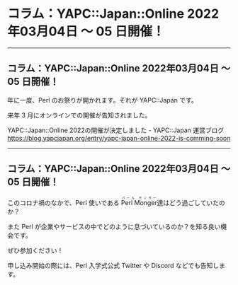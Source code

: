 # コラム：YAPC::Japan::Online 2022年03月04日 〜 05 日開催！

---

## コラム：YAPC::Japan::Online 2022年03月04日 〜 05 日開催！

年に一度、Perl のお祭りが開かれます。それが YAPC::Japan です。

来年 3 月にオンラインでの開催が告知されました。

YAPC::Japan::Online 2022の開催が決定しました - YAPC::Japan 運営ブログ
https://blog.yapcjapan.org/entry/yapc-japan-online-2022-is-comming-soon

---

## コラム：YAPC::Japan::Online 2022年03月04日 〜 05 日開催！

このコロナ禍のなかで、Perl 使いである <ruby>Perl Monger<rt>パール モンガー</rt></ruby>達はどう過ごしていたのか？

また Perl が企業やサービスの中でどのように息づいているのか？を知る良い機会です。

ぜひ参加ください！

申し込み開始の際には、Perl 入学式公式 Twitter や Discord などでも告知します。

